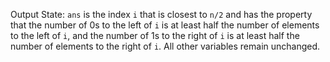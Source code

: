 Output State: `ans` is the index `i` that is closest to `n/2` and has the property that the number of 0s to the left of `i` is at least half the number of elements to the left of `i`, and the number of 1s to the right of `i` is at least half the number of elements to the right of `i`. All other variables remain unchanged.